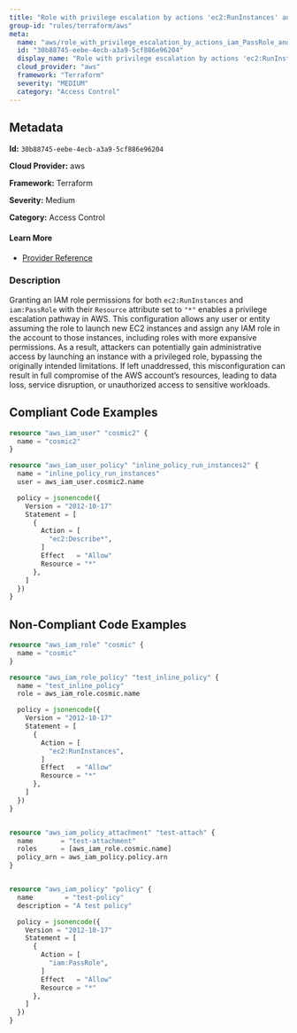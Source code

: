 ```yaml
---
title: "Role with privilege escalation by actions 'ec2:RunInstances' and 'iam:PassRole'"
group-id: "rules/terraform/aws"
meta:
  name: "aws/role_with_privilege_escalation_by_actions_iam_PassRole_and_ec2_RunInstances"
  id: "30b88745-eebe-4ecb-a3a9-5cf886e96204"
  display_name: "Role with privilege escalation by actions 'ec2:RunInstances' and 'iam:PassRole'"
  cloud_provider: "aws"
  framework: "Terraform"
  severity: "MEDIUM"
  category: "Access Control"
---
```

## Metadata

**Id:** `30b88745-eebe-4ecb-a3a9-5cf886e96204`

**Cloud Provider:** aws

**Framework:** Terraform

**Severity:** Medium

**Category:** Access Control

#### Learn More

 - [Provider Reference](https://registry.terraform.io/providers/hashicorp/aws/latest/docs/resources/iam_role_policy#policy)

### Description

 Granting an IAM role permissions for both `ec2:RunInstances` and `iam:PassRole` with their `Resource` attribute set to `"*"` enables a privilege escalation pathway in AWS. This configuration allows any user or entity assuming the role to launch new EC2 instances and assign any IAM role in the account to those instances, including roles with more expansive permissions. As a result, attackers can potentially gain administrative access by launching an instance with a privileged role, bypassing the originally intended limitations. If left unaddressed, this misconfiguration can result in full compromise of the AWS account’s resources, leading to data loss, service disruption, or unauthorized access to sensitive workloads.


## Compliant Code Examples
```terraform
resource "aws_iam_user" "cosmic2" {
  name = "cosmic2"
}

resource "aws_iam_user_policy" "inline_policy_run_instances2" {
  name = "inline_policy_run_instances"
  user = aws_iam_user.cosmic2.name

  policy = jsonencode({
    Version = "2012-10-17"
    Statement = [
      {
        Action = [
          "ec2:Describe*",
        ]
        Effect   = "Allow"
        Resource = "*"
      },
    ]
  })
}

```
## Non-Compliant Code Examples
```terraform
resource "aws_iam_role" "cosmic" {
  name = "cosmic"
}

resource "aws_iam_role_policy" "test_inline_policy" {
  name = "test_inline_policy"
  role = aws_iam_role.cosmic.name

  policy = jsonencode({
    Version = "2012-10-17"
    Statement = [
      {
        Action = [
          "ec2:RunInstances",
        ]
        Effect   = "Allow"
        Resource = "*"
      },
    ]
  })
}


resource "aws_iam_policy_attachment" "test-attach" {
  name       = "test-attachment"
  roles      = [aws_iam_role.cosmic.name]
  policy_arn = aws_iam_policy.policy.arn
}


resource "aws_iam_policy" "policy" {
  name        = "test-policy"
  description = "A test policy"

  policy = jsonencode({
    Version = "2012-10-17"
    Statement = [
      {
        Action = [
          "iam:PassRole",
        ]
        Effect   = "Allow"
        Resource = "*"
      },
    ]
  })
}

```